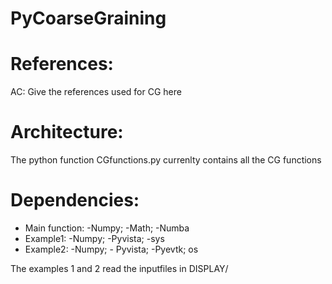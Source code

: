 # PyCoarseGraining #

# References:

AC: Give the references used for CG here

 
# Architecture: 
The python function CGfunctions.py currenlty contains all the CG functions

# Dependencies:
 - Main function: -Numpy; -Math; -Numba
 - Example1: -Numpy; -Pyvista; -sys
 - Example2: -Numpy; - Pyvista; -Pyevtk; os

The examples 1 and 2 read the inputfiles in DISPLAY/ 
                                  
